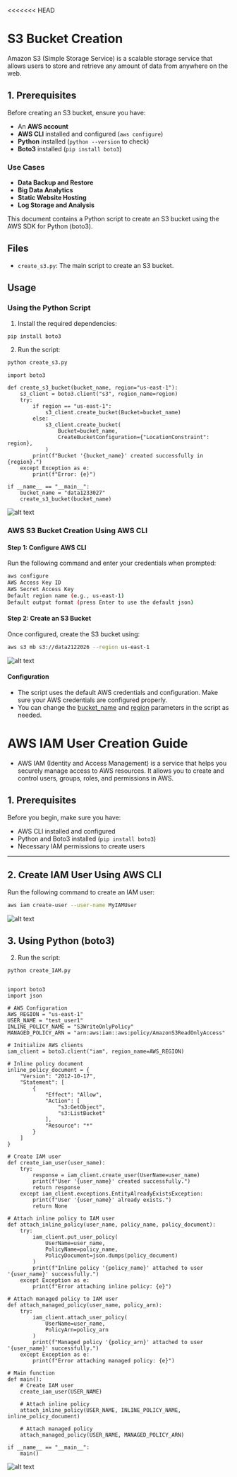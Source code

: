<<<<<<< HEAD
# S3 Bucket Creation 

Amazon S3 (Simple Storage Service) is a scalable storage service that allows users to store and retrieve any amount of data from anywhere on the web.

## 1. Prerequisites  
Before creating an S3 bucket, ensure you have:  
- An **AWS account**  
- **AWS CLI** installed and configured (`aws configure`)  
- **Python** installed (`python --version` to check)  
- **Boto3** installed (`pip install boto3`)  


### Use Cases
- **Data Backup and Restore**
- **Big Data Analytics**
- **Static Website Hosting**
- **Log Storage and Analysis**

This document contains a Python script to create an S3 bucket using the AWS SDK for Python (boto3).

## Files

- `create_s3.py`: The main script to create an S3 bucket.

## Usage

### Using the Python Script

1. Install the required dependencies:
```sh
pip install boto3
```

2. Run the script:
```sh
python create_s3.py
```
```
import boto3

def create_s3_bucket(bucket_name, region="us-east-1"):
    s3_client = boto3.client("s3", region_name=region)
    try:
        if region == "us-east-1":
            s3_client.create_bucket(Bucket=bucket_name)
        else:
            s3_client.create_bucket(
                Bucket=bucket_name,
                CreateBucketConfiguration={"LocationConstraint": region},
            )
        print(f"Bucket '{bucket_name}' created successfully in {region}.")
    except Exception as e:
        print(f"Error: {e}")

if __name__ == "__main__":
    bucket_name = "data1233027"
    create_s3_bucket(bucket_name)
 ```
![alt text](image.png)

### AWS S3 Bucket Creation Using AWS CLI
#### Step 1: Configure AWS CLI ####

 Run the following command and enter your credentials when prompted:

```sh
aws configure
AWS Access Key ID
AWS Secret Access Key
Default region name (e.g., us-east-1)
Default output format (press Enter to use the default json)
```

#### Step 2: Create an S3 Bucket ####
Once configured, create the S3 bucket using:

```sh
aws s3 mb s3://data2122026 --region us-east-1
```

![alt text](image.png)

#### Configuration

- The script uses the default AWS credentials and configuration. Make sure your AWS credentials are configured properly.
- You can change the [bucket_name](http://_vscodecontentref_/2) and [region](http://_vscodecontentref_/3) parameters in the script as needed.


# AWS IAM User Creation Guide  
- AWS IAM (Identity and Access Management) is a service that helps you securely manage access to AWS resources. It allows you to create and control users, groups, roles, and permissions in AWS.

## 1. Prerequisites  
Before you begin, make sure you have:  
- AWS CLI installed and configured  
- Python and Boto3 installed (`pip install boto3`)  
- Necessary IAM permissions to create users  

---

## 2. Create IAM User Using AWS CLI  
Run the following command to create an IAM user:  

```sh
aws iam create-user --user-name MyIAMUser
```

![alt text](image-2.png)

## 3. Using Python (boto3)  

2. Run the script:
```sh
python create_IAM.py
```
```

import boto3
import json

# AWS Configuration
AWS_REGION = "us-east-1"
USER_NAME = "test_user1"
INLINE_POLICY_NAME = "S3WriteOnlyPolicy"
MANAGED_POLICY_ARN = "arn:aws:iam::aws:policy/AmazonS3ReadOnlyAccess"

# Initialize AWS clients
iam_client = boto3.client("iam", region_name=AWS_REGION)

# Inline policy document
inline_policy_document = {
    "Version": "2012-10-17",
    "Statement": [
        {
            "Effect": "Allow",
            "Action": [
                "s3:GetObject",
                "s3:ListBucket"
            ],
            "Resource": "*"
        }
    ]
}

# Create IAM user
def create_iam_user(user_name):
    try:
        response = iam_client.create_user(UserName=user_name)
        print(f"User '{user_name}' created successfully.")
        return response
    except iam_client.exceptions.EntityAlreadyExistsException:
        print(f"User '{user_name}' already exists.")
        return None

# Attach inline policy to IAM user
def attach_inline_policy(user_name, policy_name, policy_document):
    try:
        iam_client.put_user_policy(
            UserName=user_name,
            PolicyName=policy_name,
            PolicyDocument=json.dumps(policy_document)
        )
        print(f"Inline policy '{policy_name}' attached to user '{user_name}' successfully.")
    except Exception as e:
        print(f"Error attaching inline policy: {e}")

# Attach managed policy to IAM user
def attach_managed_policy(user_name, policy_arn):
    try:
        iam_client.attach_user_policy(
            UserName=user_name,
            PolicyArn=policy_arn
        )
        print(f"Managed policy '{policy_arn}' attached to user '{user_name}' successfully.")
    except Exception as e:
        print(f"Error attaching managed policy: {e}")

# Main function
def main():
    # Create IAM user
    create_iam_user(USER_NAME)

    # Attach inline policy
    attach_inline_policy(USER_NAME, INLINE_POLICY_NAME, inline_policy_document)

    # Attach managed policy
    attach_managed_policy(USER_NAME, MANAGED_POLICY_ARN)

if __name__ == "__main__":
    main()

 ```
 ![alt text](image-3.png)

